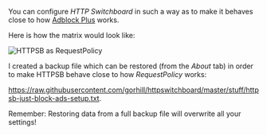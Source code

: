 You can configure _HTTP Switchboard_ in such a way as to make it behaves close to how [Adblock Plus](https://adblockplus.org/) works.

Here is how the matrix would look like:

![HTTPSB as RequestPolicy](https://raw.githubusercontent.com/gorhill/httpswitchboard/master/doc/img/httpsb-as-abp.png)

I created a backup file which can be restored (from the _About_ tab) in order to make HTTPSB behave close to how _RequestPolicy_ works:

<https://raw.githubusercontent.com/gorhill/httpswitchboard/master/stuff/httpsb-just-block-ads-setup.txt>.

Remember: Restoring data from a full backup file will overwrite all your settings!
